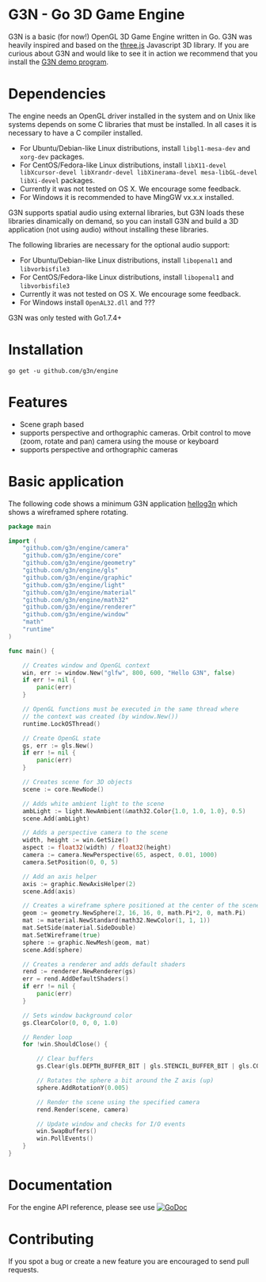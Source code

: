 # G3N - Go 3D Game Engine

G3N is a basic (for now!) OpenGL 3D Game Engine written in Go.
G3N was heavily inspired and based on the [three.js](https://threejs.org/) Javascript 3D library.
If you are curious about G3N and would like to see it in action
we recommend that you install the [G3N demo program](https://github.com/g3n/g3nd).

# Dependencies

The engine needs an OpenGL driver installed in the system and
on Unix like systems depends on some C libraries that must be installed.
In all cases it is necessary to have a C compiler installed.

* For Ubuntu/Debian-like Linux distributions, install `libgl1-mesa-dev` and `xorg-dev` packages.
* For CentOS/Fedora-like Linux distributions, install `libX11-devel libXcursor-devel libXrandr-devel libXinerama-devel mesa-libGL-devel libXi-devel` packages.
* Currently it was not tested on OS X. We encourage some feedback.
* For Windows it is recommended to have MingGW vx.x.x installed.

G3N supports spatial audio using external libraries, but G3N loads these libraries
dinamically on demand, so you can install G3N and build a 3D application
(not using audio) without installing these libraries.

The following libraries are necessary for the optional audio support:

* For Ubuntu/Debian-like Linux distributions, install `libopenal1` and `libvorbisfile3`
* For CentOS/Fedora-like Linux distributions, install `libopenal1` and `libvorbisfile3`
* Currently it was not tested on OS X. We encourage some feedback.
* For Windows install `OpenAL32.dll` and ???

G3N was only tested with Go1.7.4+

# Installation

`go get -u github.com/g3n/engine`

# Features

* Scene graph based
* supports perspective and orthographic cameras.
  Orbit control to move (zoom, rotate and pan) camera using the mouse or keyboard
* supports perspective and orthographic cameras


# Basic application

The following code shows a minimum G3N application 
[hellog3n](https://github.com/g3n/engine/tree/master/hellog3n)
which shows a wireframed sphere rotating.


```Go
package main

import (
	"github.com/g3n/engine/camera"
	"github.com/g3n/engine/core"
	"github.com/g3n/engine/geometry"
	"github.com/g3n/engine/gls"
	"github.com/g3n/engine/graphic"
	"github.com/g3n/engine/light"
	"github.com/g3n/engine/material"
	"github.com/g3n/engine/math32"
	"github.com/g3n/engine/renderer"
	"github.com/g3n/engine/window"
	"math"
	"runtime"
)

func main() {

	// Creates window and OpenGL context
	win, err := window.New("glfw", 800, 600, "Hello G3N", false)
	if err != nil {
		panic(err)
	}

	// OpenGL functions must be executed in the same thread where
	// the context was created (by window.New())
	runtime.LockOSThread()

	// Create OpenGL state
	gs, err := gls.New()
	if err != nil {
		panic(err)
	}

	// Creates scene for 3D objects
	scene := core.NewNode()

	// Adds white ambient light to the scene
	ambLight := light.NewAmbient(&math32.Color{1.0, 1.0, 1.0}, 0.5)
	scene.Add(ambLight)

	// Adds a perspective camera to the scene
	width, height := win.GetSize()
	aspect := float32(width) / float32(height)
	camera := camera.NewPerspective(65, aspect, 0.01, 1000)
	camera.SetPosition(0, 0, 5)

	// Add an axis helper
	axis := graphic.NewAxisHelper(2)
	scene.Add(axis)

	// Creates a wireframe sphere positioned at the center of the scene
	geom := geometry.NewSphere(2, 16, 16, 0, math.Pi*2, 0, math.Pi)
	mat := material.NewStandard(math32.NewColor(1, 1, 1))
	mat.SetSide(material.SideDouble)
	mat.SetWireframe(true)
	sphere := graphic.NewMesh(geom, mat)
	scene.Add(sphere)

	// Creates a renderer and adds default shaders
	rend := renderer.NewRenderer(gs)
	err = rend.AddDefaultShaders()
	if err != nil {
		panic(err)
	}

	// Sets window background color
	gs.ClearColor(0, 0, 0, 1.0)

	// Render loop
	for !win.ShouldClose() {

		// Clear buffers
		gs.Clear(gls.DEPTH_BUFFER_BIT | gls.STENCIL_BUFFER_BIT | gls.COLOR_BUFFER_BIT)

		// Rotates the sphere a bit around the Z axis (up)
		sphere.AddRotationY(0.005)

		// Render the scene using the specified camera
		rend.Render(scene, camera)

		// Update window and checks for I/O events
		win.SwapBuffers()
		win.PollEvents()
	}
}
```

# Documentation

For the engine API reference, please see use
[![GoDoc](https://godoc.org/github.com/g3n/engine?status.svg)](https://godoc.org/github.com/g3n/engine)

# Contributing

If you spot a bug or create a new feature you are encouraged to
send pull requests.


